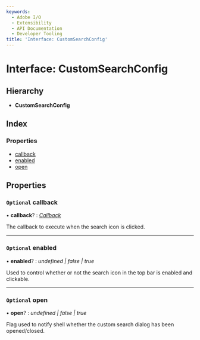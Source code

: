 ```yaml
---
keywords:
  - Adobe I/O
  - Extensibility
  - API Documentation
  - Developer Tooling
title: 'Interface: CustomSearchConfig'
---
```


# Interface: CustomSearchConfig

## Hierarchy

* **CustomSearchConfig**

## Index

### Properties

* [callback](topbar-customsearchconfig.md#optional-callback)
* [enabled](topbar-customsearchconfig.md#optional-enabled)
* [open](topbar-customsearchconfig.md#optional-open)

## Properties

### `Optional` callback

• **callback**? : *[Callback](topbar-callback.md)*

The callback to execute when the search icon is clicked.

___

### `Optional` enabled

• **enabled**? : *undefined | false | true*

Used to control whether or not the search icon in the top bar is enabled and clickable.

___

### `Optional` open

• **open**? : *undefined | false | true*

Flag used to notify shell whether the custom search dialog has been opened/closed.
